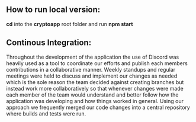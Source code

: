 ## How to run local version:

**cd** into the **cryptoapp** root folder and run **npm start**

## Continous Integration:

Throughout the development of the application the use of Discord was heavily used as a tool to coordinate our efforts and publish each members contributions in a collaborative manner. Weekly standups and regular meetings were held to discuss and implement our changes as needed which is the sole reason the team decided against creating branches but instead work more collaboratively so that whenever changes were made each member of the team would understand and better follow how the application was developing and how things worked in general. Using our approach we frequently merged our code changes into a central repository where builds and tests were run.

